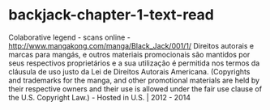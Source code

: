 backjack-chapter-1-text-read
============================

Colaborative legend - scans online - http://www.mangakong.com/manga/Black_Jack/001/1/ Direitos autorais e marcas para mangás, e outros materiais promocionais são mantidos por seus respectivos proprietários e a sua utilização é permitida nos termos da cláusula de uso justo da Lei de Direitos Autorais Americana. (Copyrights and trademarks for the manga, and other promotional materials are held by their respective owners and their use is allowed under the fair use clause of the U.S. Copyright Law.) - Hosted in U.S. | 2012 - 2014
